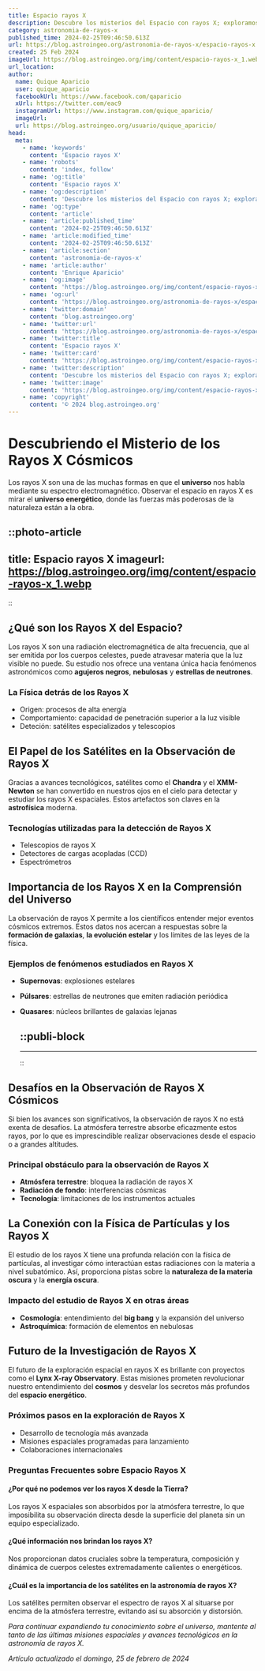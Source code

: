 ```yaml
---
title: Espacio rayos X
description: Descubre los misterios del Espacio con rayos X; exploramos los confines cósmicos para revelar secretos astronómicos cautivadores. Sumérgete ahora.
category: astronomia-de-rayos-x
published_time: 2024-02-25T09:46:50.613Z
url: https://blog.astroingeo.org/astronomia-de-rayos-x/espacio-rayos-x
created: 25 Feb 2024
imageUrl: https://blog.astroingeo.org/img/content/espacio-rayos-x_1.webp
url_location:
author:
  name: Quique Aparicio
  user: quique_aparicio
  facebookUrl: https://www.facebook.com/qaparicio
  xUrl: https://twitter.com/eac9
  instagramUrl: https://www.instagram.com/quique_aparicio/
  imageUrl: 
  url: https://blog.astroingeo.org/usuario/quique_aparicio/
head:
  meta:
    - name: 'keywords'
      content: 'Espacio rayos X'
    - name: 'robots'
      content: 'index, follow'
    - name: 'og:title'
      content: 'Espacio rayos X'
    - name: 'og:description'
      content: 'Descubre los misterios del Espacio con rayos X; exploramos los confines cósmicos para revelar secretos astronómicos cautivadores. Sumérgete ahora.'
    - name: 'og:type'
      content: 'article'
    - name: 'article:published_time'
      content: '2024-02-25T09:46:50.613Z'
    - name: 'article:modified_time'
      content: '2024-02-25T09:46:50.613Z'
    - name: 'article:section'
      content: 'astronomia-de-rayos-x'
    - name: 'article:author'
      content: 'Enrique Aparicio'
    - name: 'og:image'
      content: 'https://blog.astroingeo.org/img/content/espacio-rayos-x_1.webp'
    - name: 'og:url'
      content: 'https://blog.astroingeo.org/astronomia-de-rayos-x/espacio-rayos-x'
    - name: 'twitter:domain'
      content: 'blog.astroingeo.org'
    - name: 'twitter:url'
      content: 'https://blog.astroingeo.org/astronomia-de-rayos-x/espacio-rayos-x'
    - name: 'twitter:title'
      content: 'Espacio rayos X'
    - name: 'twitter:card'
      content: 'https://blog.astroingeo.org/img/content/espacio-rayos-x_1.webp'
    - name: 'twitter:description'
      content: 'Descubre los misterios del Espacio con rayos X; exploramos los confines cósmicos para revelar secretos astronómicos cautivadores. Sumérgete ahora.'
    - name: 'twitter:image'
      content: 'https://blog.astroingeo.org/img/content/espacio-rayos-x_1.webp'
    - name: 'copyright'
      content: '© 2024 blog.astroingeo.org'
---
```

# Descubriendo el Misterio de los Rayos X Cósmicos

Los rayos X son una de las muchas formas en que el **universo** nos habla mediante su espectro electromagnético. Observar el espacio en rayos X es mirar el **universo energético**, donde las fuerzas más poderosas de la naturaleza están a la obra.


::photo-article
---
title: Espacio rayos X
imageurl: https://blog.astroingeo.org/img/content/espacio-rayos-x_1.webp
---
::


## ¿Qué son los Rayos X del Espacio?

Los rayos X son una radiación electromagnética de alta frecuencia, que al ser emitida por los cuerpos celestes, puede atravesar materia que la luz visible no puede. Su estudio nos ofrece una ventana única hacia fenómenos astronómicos como **agujeros negros**, **nebulosas** y **estrellas de neutrones**.

### La Física detrás de los Rayos X

- Origen: procesos de alta energía
- Comportamiento: capacidad de penetración superior a la luz visible
- Deteción: satélites especializados y telescopios

## El Papel de los Satélites en la Observación de Rayos X

Gracias a avances tecnológicos, satélites como el **Chandra** y el **XMM-Newton** se han convertido en nuestros ojos en el cielo para detectar y estudiar los rayos X espaciales. Estos artefactos son claves en la **astrofísica** moderna.

### Tecnologías utilizadas para la detección de Rayos X

- Telescopios de rayos X
- Detectores de cargas acopladas (CCD)
- Espectrómetros

## Importancia de los Rayos X en la Comprensión del Universo

La observación de rayos X permite a los científicos entender mejor eventos cósmicos extremos. Estos datos nos acercan a respuestas sobre la **formación de galaxias**, **la evolución estelar** y los límites de las leyes de la física.

### Ejemplos de fenómenos estudiados en Rayos X

- **Supernovas**: explosiones estelares
- **Púlsares**: estrellas de neutrones que emiten radiación periódica
- **Quasares**: núcleos brillantes de galaxias lejanas


  ::publi-block
  ---
  ---
  ::
  
  
## Desafíos en la Observación de Rayos X Cósmicos

Si bien los avances son significativos, la observación de rayos X no está exenta de desafíos. La atmósfera terrestre absorbe eficazmente estos rayos, por lo que es imprescindible realizar observaciones desde el espacio o a grandes altitudes.

### Principal obstáculo para la observación de Rayos X

- **Atmósfera terrestre**: bloquea la radiación de rayos X
- **Radiación de fondo**: interferencias cósmicas
- **Tecnología**: limitaciones de los instrumentos actuales

## La Conexión con la Física de Partículas y los Rayos X

El estudio de los rayos X tiene una profunda relación con la física de partículas, al investigar cómo interactúan estas radiaciones con la materia a nivel subatómico. Así, proporciona pistas sobre la **naturaleza de la materia oscura** y la **energía oscura**.

### Impacto del estudio de Rayos X en otras áreas

- **Cosmología**: entendimiento del **big bang** y la expansión del universo
- **Astroquímica**: formación de elementos en nebulosas

## Futuro de la Investigación de Rayos X

El futuro de la exploración espacial en rayos X es brillante con proyectos como el **Lynx X-ray Observatory**. Estas misiones prometen revolucionar nuestro entendimiento del **cosmos** y desvelar los secretos más profundos del **espacio energético**.

### Próximos pasos en la exploración de Rayos X

- Desarrollo de tecnología más avanzada
- Misiones espaciales programadas para lanzamiento
- Colaboraciones internacionales

### Preguntas Frecuentes sobre Espacio Rayos X

#### ¿Por qué no podemos ver los rayos X desde la Tierra?
Los rayos X espaciales son absorbidos por la atmósfera terrestre, lo que imposibilita su observación directa desde la superficie del planeta sin un equipo especializado.

#### ¿Qué información nos brindan los rayos X?
Nos proporcionan datos cruciales sobre la temperatura, composición y dinámica de cuerpos celestes extremadamente calientes o energéticos.

#### ¿Cuál es la importancia de los satélites en la astronomía de rayos X?
Los satélites permiten observar el espectro de rayos X al situarse por encima de la atmósfera terrestre, evitando así su absorción y distorsión.

*Para continuar expandiendo tu conocimiento sobre el universo, mantente al tanto de las últimas misiones espaciales y avances tecnológicos en la astronomía de rayos X.*

_Artículo actualizado el domingo, 25 de febrero de 2024_